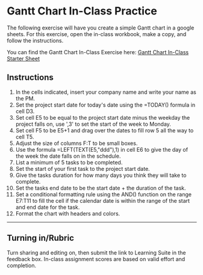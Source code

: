 # Gantt Chart In-Class Practice

The following exercise will have you create a simple Gantt chart in a google sheets. For this exercise, open the in-class workbook, make a copy, and follow the instructions.

You can find the Gantt Chart In-Class Exercise here: [Gantt Chart In-Class Starter Sheet](https://docs.google.com/spreadsheets/d/1k8ACDgTKBveKUnfcdLnX6djCPG3-Sa6K8LO9h9yh3A0/edit?usp=sharing)

## Instructions

  1. In the cells indicated, insert your company name and write your name as the PM.
  2. Set the project start date for today's date using the =TODAY() formula in cell D3.
  3. Set cell E5 to be equal to the project start date minus the weekday the project falls on, use ',3' to set the start of the week to Monday.
  4. Set cell F5 to be E5+1 and drag over the dates to fill row 5 all the way to cell T5.
  5. Adjust the size of columns F:T to be small boxes.
  6. Use the formula =LEFT(TEXT(E5,"ddd"),1) in cell E6 to give the day of the week the date falls on in the schedule.
  7. List a minimum of 5 tasks to be completed.
  8. Set the start of your first task to the project start date.
  9. Give the tasks duration for how many days you think they will take to complete.
  10. Set the tasks end date to be the start date + the duration of the task.
  11. Set a conditional formatting rule using the AND() function on the range E7:T11 to fill the cell if the calendar date is within the range of the start and end date for the task.
  12. Format the chart with headers and colors.

---

## Turning in/Rubric
Turn sharing and editing on, then submit the link to Learning Suite in the feedback box. In-class assignment scores are based on valid effort and completion.

